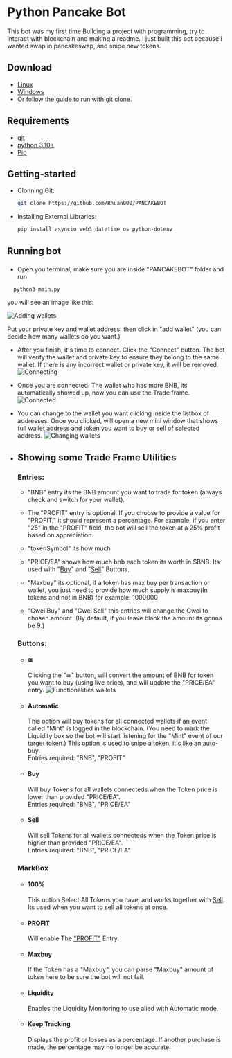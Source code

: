 # Python Pancake Bot
This bot was my first time Building a project with programming, try to interact with blockchain and making a readme. I just built this bot because i wanted swap in pancakeswap, and snipe new tokens.

## Download 
- [Linux](https://github.com/Rhuan000/PANCAKEBOT/releases/tag/download)
- [Windows](https://github.com/Rhuan000/PANCAKEBOT/releases/tag/download)
- Or follow the guide to run with git clone. 

## Requirements
- [git](https://git-scm.com/book/en/v2/Getting-Started-Installing-Git)
- [python 3.10+](https://www.python.org/downloads/)
- [Pip](https://pypi.org/project/pip/)


## Getting-started

- Clonning Git:
  ```bash 
  git clone https://github.com/Rhuan000/PANCAKEBOT
  ```

- Installing  External Libraries:<p>
  ```bash 
  pip install asyncio web3 datetime os python-dotenv
  ```


##  Running bot<p>
- Open you terminal, make sure you are inside "PANCAKEBOT" folder and run 
```bash
  python3 main.py
  ``` 
  you will see an image like this: 
  
![Adding wallets](./readmepictures/ui-01.png)<p>
  Put your private key and wallet address, then click in "add wallet" (you can decide how many wallets do you want.)<p>

- After you finish, it's time to connect. Click the "Connect" button. The bot will verify the wallet and private key to ensure they belong to the same wallet. If there is any incorrect wallet or private key, it will be removed. 
![Connecting](./readmepictures/ui-02.png)<p>

- Once you are connected. The wallet who has more BNB, its automatically showed up, now you can use the Trade frame.
![Connected](./readmepictures/ui-03.png)<p>

- You can change to the wallet you want clicking inside the listbox of addresses. Once you clicked, will open a new mini window that shows full wallet address and token you want to buy or sell of selected address.
![Changing wallets](./readmepictures/ui-04.png)<p>

- ## Showing some Trade Frame Utilities <p> 

  

  ### Entries:
    - "BNB" entry its the BNB amount you want to trade for token (always check and switch for your wallet).<p>
  
    - The "PROFIT" entry is optional. If you choose to provide a value for "PROFIT," it should represent a percentage. For example, if you enter "25" in the "PROFIT" field, the bot will sell the token at a 25% profit based on appreciation.<p>   
      
    - "tokenSymbol" its how much<p>
    
    - "PRICE/EA" shows how much bnb each token its worth in $BNB. Its used with "[Buy](#buy)" and "[Sell](#sell)" Buttons.<br>
    
    - "Maxbuy" its optional, if a token has max buy per transaction or wallet, you just need to provide how much supply is maxbuy(In tokens and not in BNB) for example: 1000000<p>

    - "Gwei Buy" and "Gwei Sell" this entries will change the Gwei to chosen amount. (By default, if you leave blank the amount its gonna be 9.)<p>

  ### Buttons:
    - #### ≅
      Clicking the "≅" button, will convert the amount of BNB for token you want to buy (using live price), and will update the "PRICE/EA" entry.
      ![Functionalities wallets](./readmepictures/ui-05.png)<p>
      
    - #### Automatic
      This option will buy tokens for all connected wallets if an event called "Mint" is logged in the blockchain. (You need to mark the Liquidity box so the bot will start listening for the "Mint" event of our target token.)
      This option is used to snipe a token; it's like an auto-buy.<br>
      Entries required: "BNB", "PROFIT"

    - #### Buy
      Will buy Tokens for all wallets connecteds when the Token price is lower than provided "PRICE/EA".<br>
      Entries required: "BNB", "PRICE/EA"
      
    - #### Sell
       Will sell Tokens for all wallets connecteds when the Token price is higher than provided "PRICE/EA".<br>
       Entries required: "BNB", "PRICE/EA"

  ### MarkBox
    - #### 100%
      This option Select All Tokens you have, and works together with [Sell](#Sell). Its used when you want to sell all tokens at once. 
    
    - #### PROFIT
      Will enable  The ["PROFIT"](#"PROFIT") Entry.
    
    - #### Maxbuy
      If the Token has a "Maxbuy", you can parse "Maxbuy" amount of token here to be sure the bot will not fail.

    - #### Liquidity
      Enables the Liquidity Monitoring to use alied with Automatic mode.

    - #### Keep Tracking
      Displays the profit or losses as a percentage. If another purchase is made, the percentage may no longer be accurate.